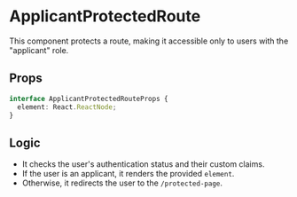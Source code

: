 # ApplicantProtectedRoute

This component protects a route, making it accessible only to users with the "applicant" role.

## Props

```typescript
interface ApplicantProtectedRouteProps {
  element: React.ReactNode;
}
```

## Logic

- It checks the user's authentication status and their custom claims.
- If the user is an applicant, it renders the provided `element`.
- Otherwise, it redirects the user to the `/protected-page`.
